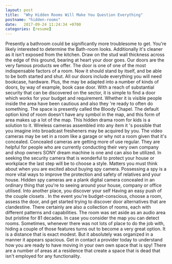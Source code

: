 ```yaml
---
layout: post
title:  "Why Hidden Rooms Will Make You Question Everything"
postname: "hidden-rooms"
date:   2017-09-24 11:24:34 +0700
categories: [resume]
---
```

Presently a bathroom could be significantly more troublesome to get. You're likely interested to determine the Bath-room looks. Additionally it's cleaner as it isn't exposed from the kitchen. Draw on the stud wall thickness across the edge of this ground, bearing at heart your door goes. Our doors are the very famous products we offer. The door is one of one of the most indispensable factors of a room. Now it should stand by itself, and be able to be both started and shut. All our doors include everything you will need bookcase, hardware. Plus, the may be adapted into a number of kinds of doors, by way of example, book case door. With a reach of substantial security that can be discovered on the sector, it is simple to find a door which works for your budget and requirement. Whether it is visible people inside the area have been cautious and also they 're ready to often do something. The space is presently called the Bloody Chapel. The default option kind of room doesn't have any symbol in the map, and this form of area makes up a lot of the map. This hidden drama room for kids is a solution to it. Wireless cameras assembled into any item it 's possible that you imagine into broadcast fresheners may be acquired by you. The video cameras may be set in a room like a garage or why not a room given that it's concealed. Concealed cameras are getting more of use regular. They are helpful for people who are currently conducting their very own company and shop owners SONY dream machine is one and can also be utilized. In seeking the security camera that is wonderful to protect your house or workplace the last step will be to choose a style. Matters you must think about when you are excited about buying spy camera. Possessing a spy is a more vital ways to improve the protection and safety of relatives and your house. Hidden spy cameras are a plank digital camera concealed in an ordinary thing that you're to seeing around your house, company or office utilised. Into another place, you discover your self Having an easy push of the couple closets . In the event you're budget-conscious, choose a room, assess the door, and get started trying to discover door alternatives that are clandestine. There certainly are also a collection of rooms, each with different patterns and capabilities. The room was set aside as an audio area but pristine for 81 decades. In case you consider the map you can detect rooms. Sometimes, whenever there was not lots of place to do the job with, hiding a couple of those features turns out to become a very great option. It is a distance that is exact modest. But it absolutely was organized in a manner it appears spacious. Get in contact a provider today to understand how you are ready to have moving in your own own space that is spy! There are a number of areas at a residence that create a space that is dead that isn't employed for any functionality.
